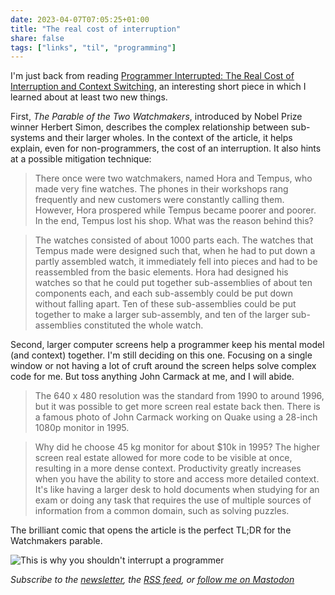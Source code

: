 ```yaml
---
date: 2023-04-07T07:05:25+01:00
title: "The real cost of interruption"
share: false
tags: ["links", "til", "programming"]
---
```

I'm just back from reading [Programmer Interrupted: The Real Cost of Interruption and Context Switching][1], an interesting
short piece in which I learned about at least two new things.

First, *The Parable of the Two Watchmakers*, introduced by Nobel Prize winner Herbert Simon, describes the complex
relationship between sub-systems and their larger wholes. In the context of the article, it helps explain, even for
non-programmers, the cost of an interruption. It also hints at a possible mitigation technique:

> There once were two watchmakers, named Hora and Tempus, who made very fine watches. The phones in their workshops rang
> frequently and new customers were constantly calling them. However, Hora prospered while Tempus became poorer and
> poorer. In the end, Tempus lost his shop. What was the reason behind this?

> The watches consisted of about 1000 parts each. The watches that Tempus made were designed such that, when he had to
> put down a partly assembled watch, it immediately fell into pieces and had to be reassembled from the basic elements.
> Hora had designed his watches so that he could put together sub-assemblies of about ten components each, and each
> sub-assembly could be put down without falling apart. Ten of these sub-assemblies could be put together to make a
> larger sub-assembly, and ten of the larger sub-assemblies constituted the whole watch.

Second, larger computer screens help a programmer keep his mental model (and context) together. I'm still deciding on
this one. Focusing on a single window or not having a lot of cruft around the screen helps solve complex code for me.
But toss anything John Carmack at me, and I will abide.

> The 640 x 480 resolution was the standard from 1990 to around 1996, but it was possible to get more screen real estate
> back then. There is a famous photo of John Carmack working on Quake using a 28-inch 1080p monitor in 1995.

> Why did he choose 45 kg monitor for about $10k in 1995? The higher screen real estate allowed for more code to be
> visible at once, resulting in a more dense context. Productivity greatly increases when you have the ability to store
> and access more detailed context. It's like having a larger desk to hold documents when studying for an exam or doing
> any task that requires the use of multiple sources of information from a common domain, such as solving puzzles.

The brilliant comic that opens the article is the perfect TL;DR for the Watchmakers parable.

![This is why you shouldn't interrupt a programmer](/images/ProgrammerInterrupted.png)

*Subscribe to the [newsletter][nl], the [RSS feed][rss], or [follow me on Mastodon][m]*

 [1]: https://contextkeeper.io/blog/the-real-cost-of-an-interruption-and-context-switching/
 [2]: http://en.citizendium.org/wiki/Parable_of_the_two_watchmakers
 [rss]: https://nicolaiarocci.com/index.xml
 [m]: https://fosstodon.org/@nicola
 [nl]: https://nicolaiarocci.substack.com
